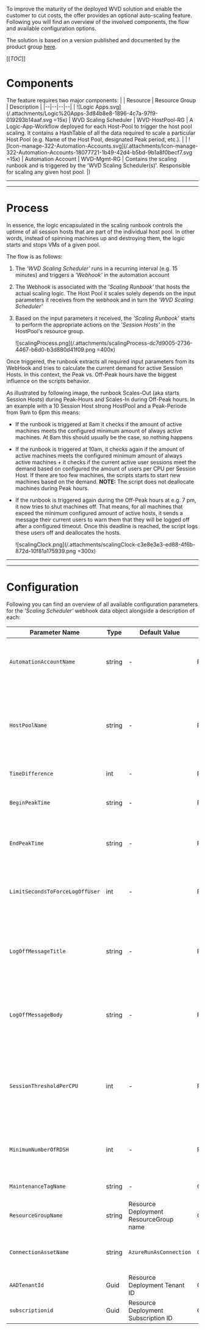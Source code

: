 
To improve the maturity of the deployed WVD solution and enable the customer to cut costs, the offer provides an optional auto-scaling feature. Following you will find an overview of the involved components, the flow and available configuration options.

The solution is based on a version published and documented by the product group [here](https://docs.microsoft.com/en-us/azure/virtual-desktop/virtual-desktop-fall-2019/set-up-scaling-script).

[[_TOC_]]

# Components
The feature requires two major components:
| | Resource | Resource Group | Description |
|--|--|--|--|
| ![Logic Apps.svg](/.attachments/Logic%20Apps-3d84b8e8-1896-4c7a-97f9-019293b14aaf.svg =15x) | WVD Scaling Scheduler | WVD-HostPool-RG | A Logic-App-Workflow deployed for each Host-Pool to trigger the host pool scaling. It contains a HashTable of all the data required to scale a particular Host Pool (e.g. Name of the Host Pool, designated Peak period, etc.). |
| ![Icon-manage-322-Automation-Accounts.svg](/.attachments/Icon-manage-322-Automation-Accounts-18077721-1b49-42d4-b5bd-9b1a8f0becf7.svg =15x) | Automation Account | WVD-Mgmt-RG | Contains the scaling runbook and is triggered by the 'WVD Scaling Scheduler(s)'. Responsible for scaling any given host pool. |)

---
---

# Process

In essence, the logic encapsulated in the scaling runbook controls the uptime of all session hosts that are part of the individual host pool. In other words, instead of spinning machines up and destroying them, the logic starts and stops VMs of a given pool.

The flow is as follows:

1. The _'WVD Scaling Scheduler'_ runs in a recurring interval (e.g. 15 minutes) and triggers a _'Webhook'_ in the automation account
2. The Webhook is associated with the _'Scaling Runbook'_ that hosts the actual scaling logic. The Host Pool it scales solely depends on the input parameters it receives from the webhook and in turn the _'WVD Scaling Scheduler'_ 
3. Based on the input parameters it received, the _'Scaling Runbook'_ starts to perform the appropriate actions on the _'Session Hosts'_ in the HostPool's resource group.

   ![scalingProcess.png](/.attachments/scalingProcess-dc7d9005-2736-4467-b6d0-b3d880d41f09.png =400x)

Once triggered, the runbook extracts all required input parameters from its WebHook and tries to calculate the current demand for active Session Hosts. In this context, the Peak vs. Off-Peak hours have the biggest influence on the scripts behavior.

As illustrated by following image, the runbook Scales-Out (aka starts Session Hosts) during Peak-Hours and Scales-In during Off-Peak hours. In an example with a 10 Session Host strong HostPool and a Peak-Periode from 9am to 6pm this means:
-  If the runbook is triggered at 8am it checks if the amount of active machines meets the configured minimum amount of always active machines. At 8am this should usually be the case, so nothing happens
- If the runbook is triggered at 10am, it checks again if the amount of active machines meets the configured minimum amount of always active machines + it checks if the current active user sessions meet the demand based on configured the amount of users per CPU per Session Host. If there are too few machines, the scripts starts to start new machines based on the demand. **NOTE:** The script does not deallocate machines during Peak hours.
- If the runbook is triggered again during the Off-Peak hours at e.g. 7 pm, it now tries to shut machines off. That means, for all machines that exceed the minimum configured amount of active hosts, it sends a message their current users to warn them that they will be logged off after a configured timeout. Once this deadline is reached, the script logs these users off and deallocates the hosts. 

  ![scalingClock.png](/.attachments/scalingClock-c3e8e3e3-ed88-4f6b-872d-10f81a175939.png =300x)

---
---

# Configuration

Following you can find an overview of all available configuration parameters for the _'Scaling Scheduler'_ webhook data object alongside a description of each:

| **Parameter Name** | **Type** | **Default Value** | **Mode** | **Example** | **Description** |
|--|--|--|--|--|--|
| `AutomationAccountName` | string | - | Required | `wvd-scaling-autoaccount` | Name of the automation account that hosts the scaling runbook | 
| `HostPoolName` | string | - | Required | `scalingHostPool` | Name of the HostPool to scale (should be in the same resource group as the _'Scaling Scheduler'_ workflow  | 
| `TimeDifference` | int | - | Required | `0` | The UTCOffset | 
| `BeginPeakTime` | string | - | Required | `9:00` | The designated start for the PeakTime period | 
| `EndPeakTime` | string | - | Required | `18:00` | The designated end for the PeakTime period  | 
| `LimitSecondsToForceLogOffUser` | int | - | Required | `300` | The time in seconds the user gets until the scaling script ends the user's session | 
| `LogOffMessageTitle` | string | - | Required | `Beware` | The title of the pop up the users receives when receiving the log-off warning | 
| `LogOffMessageBody` | string | - | Required | `Master Chief logs you off` | The message of the pop up the users receives when receiving the log-off warning | 
| `SessionThresholdPerCPU` | int | - | Required | `1` | The designated amount of users per CPU. Used to calculate to necessary amount of machines running | 
| `MinimumNumberOfRDSH` | int | - | Required | `1` | The minimum amount of Session Hosts to keep running at all times | 
| `MaintenanceTagName` | string | - | Optional | `IgnoreMe___Tag` | Tag to identify Session Hosts to ignore. | 
| `ResourceGroupName` | string | Resource Deployment ResourceGroup name | Optional. | `HostPool-01-RG` | Name of the HostPool resource group. | 
| `ConnectionAssetName` | string | `AzureRunAsConnection` | Optional | `AzureRunAsConnection` | Name of the automation account 'RunAs' connection. | 
| `AADTenantId` | Guid | Resource Deployment Tenant ID | Optional | `49ti757b-154a-464b-a576-e3f967e64a2a` | TenantId of the HostPool | 
| `subscriptionid` | Guid | Resource Deployment Subscription ID | Optional | `477b9620-cb01-114f-9ehf-fc6b1df48c42` | SubscriptionId of the HostPool | 
